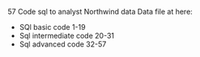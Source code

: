 57 Code sql to analyst Northwind data
Data file at here: 
- SQl basic code 1-19
- Sql intermediate code 20-31
- Sql advanced code 32-57
